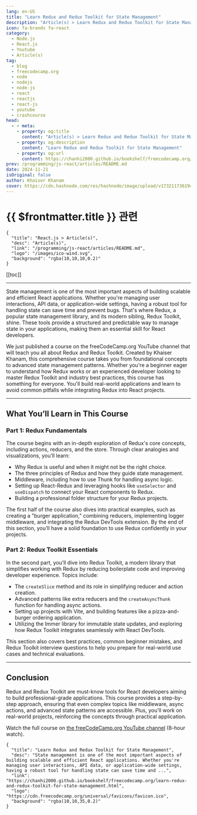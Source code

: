 ```yaml
---
lang: en-US
title: "Learn Redux and Redux Toolkit for State Management"
description: "Article(s) > Learn Redux and Redux Toolkit for State Management"
icon: fa-brands fa-react
category:
  - Node.js
  - React.js
  - Youtube
  - Article(s)
tag:
  - blog
  - freecodecamp.org
  - node
  - nodejs
  - node-js
  - react
  - reactjs
  - react-js
  - youtube
  - crashcourse
head:
  - - meta:
    - property: og:title
      content: "Article(s) > Learn Redux and Redux Toolkit for State Management"
    - property: og:description
      content: "Learn Redux and Redux Toolkit for State Management"
    - property: og:url
      content: https://chanhi2000.github.io/bookshelf/freecodecamp.org/learn-redux-and-redux-toolkit-for-state-management.html
prev: /programming/js-react/articles/README.md
date: 2024-11-21
isOriginal: false
author: Khaiser Khanam
cover: https://cdn.hashnode.com/res/hashnode/image/upload/v1732117361940/ab139527-5428-4787-bd2c-c2f1336ece8a.png
---
```


# {{ $frontmatter.title }} 관련

```component VPCard
{
  "title": "React.js > Article(s)",
  "desc": "Article(s)",
  "link": "/programming/js-react/articles/README.md",
  "logo": "/images/ico-wind.svg",
  "background": "rgba(10,10,10,0.2)"
}
```

[[toc]]

---

<SiteInfo
  name="Learn Redux and Redux Toolkit for State Management"
  desc="State management is one of the most important aspects of building scalable and efficient React applications. Whether you're managing user interactions, API data, or application-wide settings, having a robust tool for handling state can save time and ..."
  url="https://freecodecamp.org/news/learn-redux-and-redux-toolkit-for-state-management"
  logo="https://cdn.freecodecamp.org/universal/favicons/favicon.ico"
  preview="https://cdn.hashnode.com/res/hashnode/image/upload/v1732117361940/ab139527-5428-4787-bd2c-c2f1336ece8a.png"/>

State management is one of the most important aspects of building scalable and efficient React applications. Whether you're managing user interactions, API data, or application-wide settings, having a robust tool for handling state can save time and prevent bugs. That's where Redux, a popular state management library, and its modern sibling, Redux Toolkit, shine. These tools provide a structured and predictable way to manage state in your applications, making them an essential skill for React developers.

We just published a course on the freeCodeCamp.org YouTube channel that will teach you all about Redux and Redux Toolkit. Created by Khaiser Khanam, this comprehensive course takes you from foundational concepts to advanced state management patterns. Whether you're a beginner eager to understand how Redux works or an experienced developer looking to master Redux Toolkit and industry best practices, this course has something for everyone. You'll build real-world applications and learn to avoid common pitfalls while integrating Redux into React projects.

---

## What You’ll Learn in This Course

### Part 1: Redux Fundamentals

The course begins with an in-depth exploration of Redux's core concepts, including actions, reducers, and the store. Through clear analogies and visualizations, you’ll learn:

- Why Redux is useful and when it might not be the right choice.
- The three principles of Redux and how they guide state management.
- Middleware, including how to use Thunk for handling async logic.
- Setting up React-Redux and leveraging hooks like `useSelector` and `useDispatch` to connect your React components to Redux.
- Building a professional folder structure for your Redux projects.

The first half of the course also dives into practical examples, such as creating a "burger application," combining reducers, implementing logger middleware, and integrating the Redux DevTools extension. By the end of this section, you’ll have a solid foundation to use Redux confidently in your projects.

### Part 2: Redux Toolkit Essentials

In the second part, you’ll dive into Redux Toolkit, a modern library that simplifies working with Redux by reducing boilerplate code and improving developer experience. Topics include:

- The `createSlice` method and its role in simplifying reducer and action creation.
- Advanced patterns like extra reducers and the `createAsyncThunk` function for handling async actions.
- Setting up projects with Vite, and building features like a pizza-and-burger ordering application.
- Utilizing the Immer library for immutable state updates, and exploring how Redux Toolkit integrates seamlessly with React DevTools.

This section also covers best practices, common beginner mistakes, and Redux Toolkit interview questions to help you prepare for real-world use cases and technical evaluations.

---

## Conclusion

Redux and Redux Toolkit are must-know tools for React developers aiming to build professional-grade applications. This course provides a step-by-step approach, ensuring that even complex topics like middleware, async actions, and advanced state patterns are accessible. Plus, you’ll work on real-world projects, reinforcing the concepts through practical application.

Watch the full course on [<FontIcon icon="fa-brands fa-youtube"/>the freeCodeCamp.org YouTube channel](https://youtu.be/SlC8941Wwrk) (8-hour watch).

<VidStack src="youtube/SlC8941Wwrk" />

<!-- TODO: add ARTICLE CARD -->
```component VPCard
{
  "title": "Learn Redux and Redux Toolkit for State Management",
  "desc": "State management is one of the most important aspects of building scalable and efficient React applications. Whether you're managing user interactions, API data, or application-wide settings, having a robust tool for handling state can save time and ...",
  "link": "https://chanhi2000.github.io/bookshelf/freecodecamp.org/learn-redux-and-redux-toolkit-for-state-management.html",
  "logo": "https://cdn.freecodecamp.org/universal/favicons/favicon.ico",
  "background": "rgba(10,10,35,0.2)"
}
```

